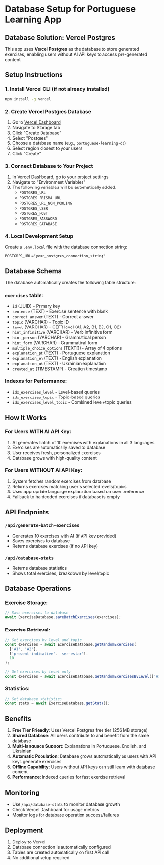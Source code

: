 # Database Setup for Portuguese Learning App

## Database Solution: Vercel Postgres

This app uses **Vercel Postgres** as the database to store generated exercises, enabling users without AI API keys to access pre-generated content.

## Setup Instructions

### 1. Install Vercel CLI (if not already installed)
```bash
npm install -g vercel
```

### 2. Create Vercel Postgres Database
1. Go to [Vercel Dashboard](https://vercel.com/dashboard)
2. Navigate to Storage tab
3. Click "Create Database"
4. Select "Postgres"
5. Choose a database name (e.g., `portuguese-learning-db`)
6. Select region closest to your users
7. Click "Create"

### 3. Connect Database to Your Project
1. In Vercel Dashboard, go to your project settings
2. Navigate to "Environment Variables"
3. The following variables will be automatically added:
   - `POSTGRES_URL`
   - `POSTGRES_PRISMA_URL`
   - `POSTGRES_URL_NON_POOLING`
   - `POSTGRES_USER`
   - `POSTGRES_HOST`
   - `POSTGRES_PASSWORD`
   - `POSTGRES_DATABASE`

### 4. Local Development Setup
Create a `.env.local` file with the database connection string:
```
POSTGRES_URL="your_postgres_connection_string"
```

## Database Schema

The database automatically creates the following table structure:

### `exercises` table:
- `id` (UUID) - Primary key
- `sentence` (TEXT) - Exercise sentence with blank
- `correct_answer` (TEXT) - Correct answer
- `topic` (VARCHAR) - Topic ID
- `level` (VARCHAR) - CEFR level (A1, A2, B1, B2, C1, C2)
- `hint_infinitive` (VARCHAR) - Verb infinitive form
- `hint_person` (VARCHAR) - Grammatical person
- `hint_form` (VARCHAR) - Grammatical form
- `multiple_choice_options` (TEXT[]) - Array of 4 options
- `explanation_pt` (TEXT) - Portuguese explanation
- `explanation_en` (TEXT) - English explanation
- `explanation_uk` (TEXT) - Ukrainian explanation
- `created_at` (TIMESTAMP) - Creation timestamp

### Indexes for Performance:
- `idx_exercises_level` - Level-based queries
- `idx_exercises_topic` - Topic-based queries
- `idx_exercises_level_topic` - Combined level+topic queries

## How It Works

### For Users WITH AI API Key:
1. AI generates batch of 10 exercises with explanations in all 3 languages
2. Exercises are automatically saved to database
3. User receives fresh, personalized exercises
4. Database grows with high-quality content

### For Users WITHOUT AI API Key:
1. System fetches random exercises from database
2. Returns exercises matching user's selected levels/topics
3. Uses appropriate language explanation based on user preference
4. Fallback to hardcoded exercises if database is empty

## API Endpoints

### `/api/generate-batch-exercises`
- Generates 10 exercises with AI (if API key provided)
- Saves exercises to database
- Returns database exercises (if no API key)

### `/api/database-stats`
- Returns database statistics
- Shows total exercises, breakdown by level/topic

## Database Operations

### Exercise Storage:
```typescript
// Save exercises to database
await ExerciseDatabase.saveBatchExercises(exercises);
```

### Exercise Retrieval:
```typescript
// Get exercises by level and topic
const exercises = await ExerciseDatabase.getRandomExercises(
  ['A1', 'A2'], 
  ['present-indicative', 'ser-estar'], 
  10
);

// Get exercises by level only
const exercises = await ExerciseDatabase.getRandomExercisesByLevel(['A1'], 10);
```

### Statistics:
```typescript
// Get database statistics
const stats = await ExerciseDatabase.getStats();
```

## Benefits

1. **Free Tier Friendly**: Uses Vercel Postgres free tier (256 MB storage)
2. **Shared Database**: All users contribute to and benefit from the same database
3. **Multi-language Support**: Explanations in Portuguese, English, and Ukrainian
4. **Automatic Population**: Database grows automatically as users with API keys generate exercises
5. **Offline Capability**: Users without API keys can still learn with database content
6. **Performance**: Indexed queries for fast exercise retrieval

## Monitoring

- Use `/api/database-stats` to monitor database growth
- Check Vercel Dashboard for usage metrics
- Monitor logs for database operation success/failures

## Deployment

1. Deploy to Vercel
2. Database connection is automatically configured
3. Tables are created automatically on first API call
4. No additional setup required
